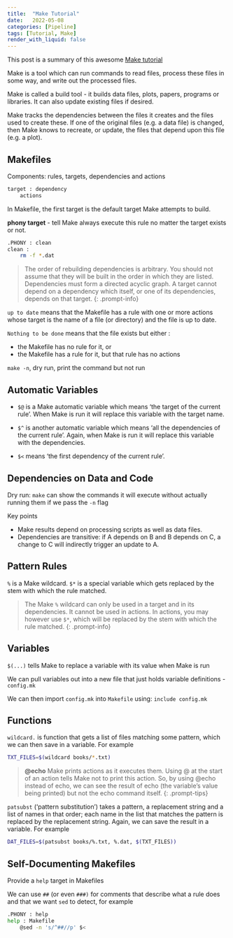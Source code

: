 ```yaml
---
title:  "Make Tutorial"
date:   2022-05-08
categories: [Pipeline]
tags: [Tutorial, Make]
render_with_liquid: false
---
```


This post is a summary of this awesome [Make tutorial](http://swcarpentry.github.io/make-novice/)

Make is a tool which can run commands to read files, process these files in some way, and write out the processed files.

Make is called a build tool - it builds data files, plots, papers, programs or libraries. It can also update existing files if desired.

Make tracks the dependencies between the files it creates and the files used to create these. If one of the original files (e.g. a data file) is changed, then Make knows to recreate, or update, the files that depend upon this file (e.g. a plot).

## Makefiles
Components: rules, targets, dependencies and actions
```bash
target : dependency
	actions
```

In Makefile, the first target is the default target Make attempts to build.

**phony target** - tell Make always execute this rule no matter the target exists or not.
```bash
.PHONY : clean
clean :
	rm -f *.dat
```

> The order of rebuilding dependencies is arbitrary. You should not assume that they will be built in the order in which they are listed.
Dependencies must form a directed acyclic graph. A target cannot depend on a dependency which itself, or one of its dependencies, depends on that target.
{: .prompt-info}


`up to date` means that the Makefile has a rule with one or more actions whose target is the name of a file (or directory) and the file is up to date.

`Nothing to be done` means that the file exists but either :

- the Makefile has no rule for it, or
- the Makefile has a rule for it, but that rule has no actions

`make -n`, dry run, print the command but not run

## Automatic Variables
- `$@` is a Make automatic variable which means ‘the target of the current rule’. When Make is run it will replace this variable with the target name.

- `$^` is another automatic variable which means ‘all the dependencies of the current rule’. Again, when Make is run it will replace this variable with the dependencies.

- `$<` means ‘the first dependency of the current rule’.

## Dependencies on Data and Code
Dry run: `make` can show the commands it will execute without actually running them if we pass the `-n` flag

Key points

- Make results depend on processing scripts as well as data files.
- Dependencies are transitive: if A depends on B and B depends on C, a change to C will indirectly trigger an update to A.

## Pattern Rules
`%` is a Make wildcard. `$*` is a special variable which gets replaced by the stem with which the rule matched.

> The Make `%` wildcard can only be used in a target and in its dependencies. It cannot be used in actions. In actions, you may however use `$*`, which will be replaced by the stem with which the rule matched.
{: .prompt-info}

## Variables
`$(...)` tells Make to replace a variable with its value when Make is run

We can pull variables out into a new file that just holds variable definitions - `config.mk`

We can then import `config.mk` into `Makefile` using: `include config.mk`

## Functions
`wildcard.` is function that gets a list of files matching some pattern, which we can then save in a variable. For example
```bash
TXT_FILES=$(wildcard books/*.txt)
```

> **@echo** Make prints actions as it executes them. Using @ at the start of an action tells Make not to print this action. So, by using @echo instead of echo, we can see the result of echo (the variable’s value being printed) but not the echo command itself.
{: .prompt-tips}

`patsubst` (‘pattern substitution’) takes a pattern, a replacement string and a list of names in that order; each name in the list that matches the pattern is replaced by the replacement string. Again, we can save the result in a variable. For example
```bash
DAT_FILES=$(patsubst books/%.txt, %.dat, $(TXT_FILES))
```

## Self-Documenting Makefiles
Provide a `help` target in Makefiles

We can use `##` (or even `###)` for comments that describe what a rule does and that we want `sed` to detect, for example
```bash
.PHONY : help
help : Makefile
	@sed -n 's/^##//p' $<
```

